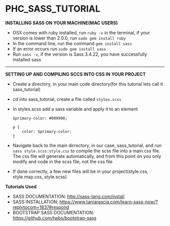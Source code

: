 # PHC_SASS_TUTORIAL

**INSTALLING SASS ON YOUR MACHINE(MAC USERS)**
* OSX comes with ruby installed, run `ruby -v` in the terminal, if your version is lower than 2.0.0, run `sudo gem install ruby`
* In the command line, run the command `gem install sass`
* If an error occurs run `sudo gem install sass`
* Run `sass -v`, if the version is Sass 3.4.22, you have successfully installed sass

***

**SETTING UP AND COMPILING SCCS INTO CSS IN YOUR PROJECT**
* Create a directory, in your main code directory(for this tutorial lets call it sass_tutorial)
* cd into sass_tutorial, create a file called `styles.scss`
* In styles.scss add a sass variable and apply it to an element
	
	```
	$primary-color: #009900;
	
	p {
		color: $primary-color;
	}
	```
* Navigate back to the main dirrectory, in our case, sass_tutorial, and run `sass style.scss:style.css` to compile the scss file into a main.css file. The css file will generate automatically, and from this point on you only modify and code in the scss file, not the css file
* If done correctly, a few new files will be in your project(style.css, style.map.css, style.scss)














**Tutorials Used** 
* SASS DOCUMENTATION: http://sass-lang.com/install
* SASS INSTALLATION: https://www.taniarascia.com/learn-sass-now/?replytocom=1837#respond
* BOOTSTRAP SASS DOCUMENTATION: https://github.com/twbs/bootstrap-sass